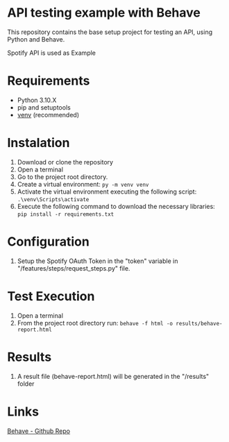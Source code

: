 # API testing example with Behave

This repository contains the base setup project for testing an API, using Python and Behave.

Spotify API is used as Example

# Requirements

* Python 3.10.X
* pip and setuptools
* [venv](<https://packaging.python.org/guides/installing-using-pip-and-virtual-environments/>) (recommended)

# Instalation

1. Download or clone the repository 
2. Open a terminal
3. Go to the project root directory.
4. Create a virtual environment: `py -m venv venv`
5. Activate the virtual environment executing the following script: `.\venv\Scripts\activate`
6. Execute the following command to download the necessary libraries:  `pip install -r requirements.txt`

# Configuration

1. Setup the Spotify OAuth Token in the "token" variable in "/features/steps/request_steps.py" file.

# Test Execution

1. Open a terminal
2. From the project root directory run: `behave -f html -o results/behave-report.html`

# Results

1. A result file (behave-report.html) will be generated in the "/results" folder

# Links
   
   [Behave - Github Repo](<https://github.com/behave/behave>)
   
   
